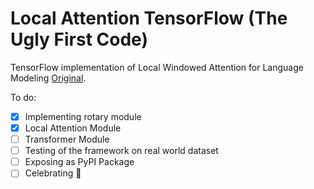 # Local Attention TensorFlow (The Ugly First Code)
TensorFlow implementation of Local Windowed Attention for Language Modeling [Original](https://github.com/lucidrains/local-attention/).

To do:

- [X] Implementing rotary module
- [X] Local Attention Module
- [ ] Transformer Module
- [ ] Testing of the framework on real world dataset
- [ ] Exposing as PyPI Package
- [ ] Celebrating :gift_heart:

